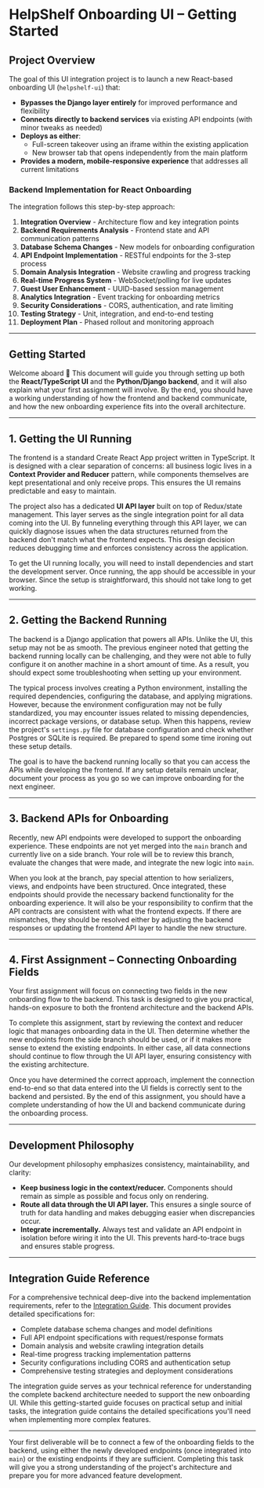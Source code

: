 # HelpShelf Onboarding UI – Getting Started

## Project Overview

The goal of this UI integration project is to launch a new React-based onboarding UI (`helpshelf-ui`) that:

- **Bypasses the Django layer entirely** for improved performance and flexibility
- **Connects directly to backend services** via existing API endpoints (with minor tweaks as needed)
- **Deploys as either**:
  - Full-screen takeover using an iframe within the existing application
  - New browser tab that opens independently from the main platform
- **Provides a modern, mobile-responsive experience** that addresses all current limitations

### Backend Implementation for React Onboarding

The integration follows this step-by-step approach:

1. **Integration Overview** - Architecture flow and key integration points
2. **Backend Requirements Analysis** - Frontend state and API communication patterns
3. **Database Schema Changes** - New models for onboarding configuration
4. **API Endpoint Implementation** - RESTful endpoints for the 3-step process
5. **Domain Analysis Integration** - Website crawling and progress tracking
6. **Real-time Progress System** - WebSocket/polling for live updates
7. **Guest User Enhancement** - UUID-based session management
8. **Analytics Integration** - Event tracking for onboarding metrics
9. **Security Considerations** - CORS, authentication, and rate limiting
10. **Testing Strategy** - Unit, integration, and end-to-end testing
11. **Deployment Plan** - Phased rollout and monitoring approach

---

## Getting Started

Welcome aboard 👋 This document will guide you through setting up both the **React/TypeScript UI** and the **Python/Django backend**, and it will also explain what your first assignment will involve. By the end, you should have a working understanding of how the frontend and backend communicate, and how the new onboarding experience fits into the overall architecture.

---

## 1. Getting the UI Running

The frontend is a standard Create React App project written in TypeScript. It is designed with a clear separation of concerns: all business logic lives in a **Context Provider and Reducer** pattern, while components themselves are kept presentational and only receive props. This ensures the UI remains predictable and easy to maintain.

The project also has a dedicated **UI API layer** built on top of Redux/state management. This layer serves as the single integration point for all data coming into the UI. By funneling everything through this API layer, we can quickly diagnose issues when the data structures returned from the backend don't match what the frontend expects. This design decision reduces debugging time and enforces consistency across the application.

To get the UI running locally, you will need to install dependencies and start the development server. Once running, the app should be accessible in your browser. Since the setup is straightforward, this should not take long to get working.

---

## 2. Getting the Backend Running

The backend is a Django application that powers all APIs. Unlike the UI, this setup may not be as smooth. The previous engineer noted that getting the backend running locally can be challenging, and they were not able to fully configure it on another machine in a short amount of time. As a result, you should expect some troubleshooting when setting up your environment.

The typical process involves creating a Python environment, installing the required dependencies, configuring the database, and applying migrations. However, because the environment configuration may not be fully standardized, you may encounter issues related to missing dependencies, incorrect package versions, or database setup. When this happens, review the project's `settings.py` file for database configuration and check whether Postgres or SQLite is required. Be prepared to spend some time ironing out these setup details.

The goal is to have the backend running locally so that you can access the APIs while developing the frontend. If any setup details remain unclear, document your process as you go so we can improve onboarding for the next engineer.

---

## 3. Backend APIs for Onboarding

Recently, new API endpoints were developed to support the onboarding experience. These endpoints are not yet merged into the `main` branch and currently live on a side branch. Your role will be to review this branch, evaluate the changes that were made, and integrate the new logic into `main`.

When you look at the branch, pay special attention to how serializers, views, and endpoints have been structured. Once integrated, these endpoints should provide the necessary backend functionality for the onboarding experience. It will also be your responsibility to confirm that the API contracts are consistent with what the frontend expects. If there are mismatches, they should be resolved either by adjusting the backend responses or updating the frontend API layer to handle the new structure.

---

## 4. First Assignment – Connecting Onboarding Fields

Your first assignment will focus on connecting two fields in the new onboarding flow to the backend. This task is designed to give you practical, hands-on exposure to both the frontend architecture and the backend APIs.

To complete this assignment, start by reviewing the context and reducer logic that manages onboarding data in the UI. Then determine whether the new endpoints from the side branch should be used, or if it makes more sense to extend the existing endpoints. In either case, all data connections should continue to flow through the UI API layer, ensuring consistency with the existing architecture.

Once you have determined the correct approach, implement the connection end-to-end so that data entered into the UI fields is correctly sent to the backend and persisted. By the end of this assignment, you should have a complete understanding of how the UI and backend communicate during the onboarding process.

---

## Development Philosophy

Our development philosophy emphasizes consistency, maintainability, and clarity:

- **Keep business logic in the context/reducer.** Components should remain as simple as possible and focus only on rendering.
- **Route all data through the UI API layer.** This ensures a single source of truth for data handling and makes debugging easier when discrepancies occur.
- **Integrate incrementally.** Always test and validate an API endpoint in isolation before wiring it into the UI. This prevents hard-to-trace bugs and ensures stable progress.

---

## Integration Guide Reference

For a comprehensive technical deep-dive into the backend implementation requirements, refer to the [Integration Guide](./integration-guide.md). This document provides detailed specifications for:

- Complete database schema changes and model definitions
- Full API endpoint specifications with request/response formats
- Domain analysis and website crawling integration details
- Real-time progress tracking implementation patterns
- Security configurations including CORS and authentication setup
- Comprehensive testing strategies and deployment considerations

The integration guide serves as your technical reference for understanding the complete backend architecture needed to support the new onboarding UI. While this getting-started guide focuses on practical setup and initial tasks, the integration guide contains the detailed specifications you'll need when implementing more complex features.

---

Your first deliverable will be to connect a few of the onboarding fields to the backend, using either the newly developed endpoints (once integrated into `main`) or the existing endpoints if they are sufficient. Completing this task will give you a strong understanding of the project's architecture and prepare you for more advanced feature development.